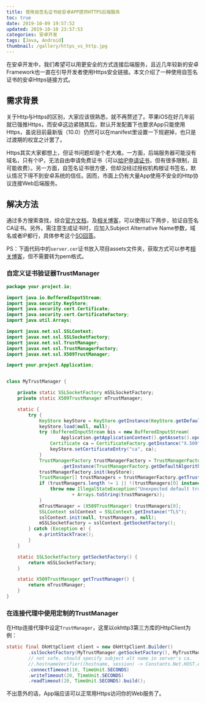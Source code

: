 ```yaml
---
title: 使用自签名证书给安卓APP提供HTTPS后端服务
toc: true
date: 2019-10-09 19:57:52
updated: 2019-10-10 23:57:53
categories: 安卓开发
tags: [Java, Android]
thumbnail: /gallery/https_vs_http.jpg
---
```


在安卓开发中，我们希望可以用更安全的方式连接后端服务，且近几年较新的安卓Framework也一直在引导开发者使用Https安全链接。本文介绍了一种使用自签名证书的安卓Https链接方式。
<!-- more -->

## 需求背景

关于Http与Https的区别，大家应该很熟悉，就不再赘述了。苹果iOS在好几年前就已强推Https，而安卓这边紧随其后，默认开发配置下也要求App只能使用Https，虽说目前最新版（10.0）仍然可以在manifest里设置一下规避掉，也只是过渡期的权宜之计罢了。

Https其实大家都想上，但证书问题却是个老大难。一方面，后端服务器可能没有域名，只有个IP，无法自由申请免费证书（可以[给IP申请证书](https://segmentfault.com/a/1190000018370382)，但有很多限制，且可能收费）。另一方面，自签名证书很方便，但却没经过授权机构根证书签名，默认情况下得不到安卓系统的信任。因而，市面上仍有大量App使用不安全的Http协议连接Web后端服务。

## 解决方法
通过多方搜索查找，综合[官方文档](https://developer.android.com/training/articles/security-ssl#UnknownCa)，及[相关博客](https://jebware.com/blog/?p=340)，可以使用以下两步，验证自签名CA证书。另外，需注意生成证书时，应加入Subject Alternative Name参数，域名或者IP都行，具体参考这个[SO回答](https://stackoverflow.com/a/8744717/8578416)。

PS：下面代码中的`server.cer`证书放入项目assets文件夹，获取方式可以参考[相关博客](https://jebware.com/blog/?p=340)，但不需要转为pem格式。

### 自定义证书验证器TrustManager

``` java
package your.project.io;

import java.io.BufferedInputStream;
import java.security.KeyStore;
import java.security.cert.Certificate;
import java.security.cert.CertificateFactory;
import java.util.Arrays;

import javax.net.ssl.SSLContext;
import javax.net.ssl.SSLSocketFactory;
import javax.net.ssl.TrustManager;
import javax.net.ssl.TrustManagerFactory;
import javax.net.ssl.X509TrustManager;

import your.project.Application;


class MyTrustManager {

    private static SSLSocketFactory mSSLSocketFactory;
    private static X509TrustManager mTrustManager;

    static {
        try {
            KeyStore keyStore = KeyStore.getInstance(KeyStore.getDefaultType());
            keyStore.load(null, null);
            try (BufferedInputStream bis = new BufferedInputStream(
                    Application.getApplicationContext().getAssets().open("ca/server.cer"))) {
                Certificate ca = CertificateFactory.getInstance("X.509").generateCertificate(bis);
                keyStore.setCertificateEntry("ca", ca);
            }
            TrustManagerFactory trustManagerFactory = TrustManagerFactory
                    .getInstance(TrustManagerFactory.getDefaultAlgorithm());
            trustManagerFactory.init(keyStore);
            TrustManager[] trustManagers = trustManagerFactory.getTrustManagers();
            if (trustManagers.length != 1 || !(trustManagers[0] instanceof X509TrustManager)) {
                throw new IllegalStateException("Unexpected default trust managers:"
                        + Arrays.toString(trustManagers));
            }
            mTrustManager = (X509TrustManager) trustManagers[0];
            SSLContext sslContext = SSLContext.getInstance("TLS");
            sslContext.init(null, trustManagers, null);
            mSSLSocketFactory = sslContext.getSocketFactory();
        } catch (Exception e) {
            e.printStackTrace();
        }
    }

    static SSLSocketFactory getSocketFactory() {
        return mSSLSocketFactory;
    }

    static X509TrustManager getTrustManager() {
        return mTrustManager;
    }
}
```

### 在连接代理中使用定制的TrustManager

在Http连接代理中设定`TrustManager`，这里以okhttp3第三方库的HttpClient为例：

``` java
static final OkHttpClient client = new OkHttpClient.Builder()
        .sslSocketFactory(MyTrustManager.getSocketFactory(), MyTrustManager.getTrustManager())
        // not safe, should specify subject alt name in server's ca.
        //.hostnameVerifier((hostname, session) -> Constants.Net.HOST.equals(hostname))
        .connectTimeout(10, TimeUnit.SECONDS)
        .writeTimeout(20, TimeUnit.SECONDS)
        .readTimeout(20, TimeUnit.SECONDS).build();
```

不出意外的话，App端应该可以正常用Https访问你的Web服务了。

